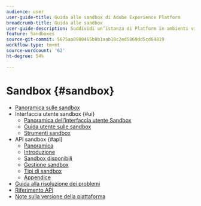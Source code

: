 ```yaml
---
audience: user
user-guide-title: Guida alle sandbox di Adobe Experience Platform
breadcrumb-title: Guida alle sandbox
user-guide-description: Suddividi un’istanza di Platform in ambienti virtuali per lo sviluppo, il test e la distribuzione di applicazioni.
feature: Sandboxes
source-git-commit: 5675aa0980465b0b1aab18c2ed5869dd5cd64819
workflow-type: tm+mt
source-wordcount: '62'
ht-degree: 54%

---
```



# Sandbox {#sandbox}

* [Panoramica sulle sandbox](home.md)
* Interfaccia utente sandbox {#ui}
   * [Panoramica dell’interfaccia utente Sandbox](ui/overview.md)
   * [Guida utente sulle sandbox](ui/user-guide.md)
   * [Strumenti sandbox](ui/sandbox-tooling.md)
* API sandbox {#api}
   * [Panoramica](api/overview.md)
   * [Introduzione](api/getting-started.md)
   * [Sandbox disponibili](api/available.md)
   * [Gestione sandbox](api/sandboxes.md)
   * [Tipi di sandbox](api/types.md)
   * [Appendice](api/appendix.md)
* [Guida alla risoluzione dei problemi](troubleshooting-guide.md)
* [Riferimento API](https://www.adobe.io/experience-platform-apis/references/sandbox)
* [Note sulla versione della piattaforma](https://www.adobe.com/go/platform-release-notes-it)